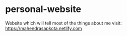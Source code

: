 # personal-website
Website which will tell most of the things about me 
visit: https://mahendrasapkota.netlify.com
